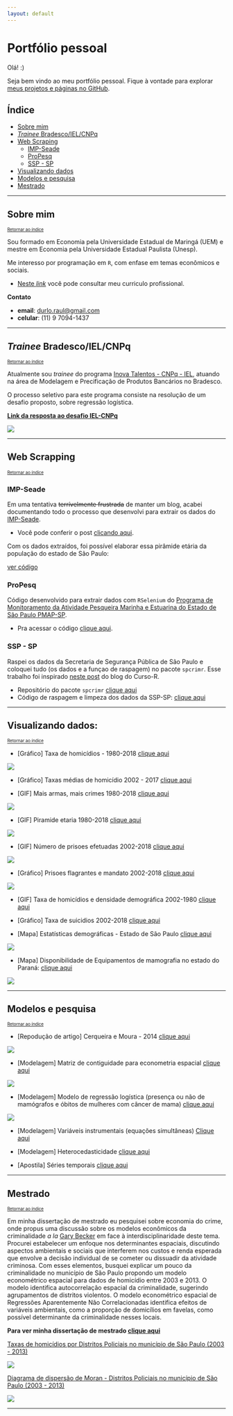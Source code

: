 ```yaml
---
layout: default
---
```


# Portfólio pessoal

Olá! :)

Seja bem vindo ao meu portfólio pessoal. Fique à vontade para explorar [meus projetos e páginas no GitHub](https://github.com/rdurl0).

## Índice

- [Sobre mim](#sobre-mim)
- [*Trainee* Bradesco/IEL/CNPq](#trainee-bradescoielcnpq)
- [Web Scraping](#web-scraping)
  - [IMP-Seade](#imp-seade) 
  - [ProPesq](#propesq)
  - [SSP - SP](#ssp-sp)
- [Visualizando dados](#visualizando-dados)
- [Modelos e pesquisa](#modelos-e-pesquisa)
- [Mestrado](#mestrado)
   
***

## Sobre mim
<sub><sup>[Retornar ao índice](#índice)</sup></sub>

Sou formado em Economia pela Universidade Estadual de Maringá (UEM) e mestre em Economia pela Universidade Estadual Paulista (Unesp).

Me interesso por programação em `R`, com enfase em temas econômicos e sociais. 

- [Neste *link*](./pdf/CV_Raul_de_Sa_Durlo.pdf) você pode consultar meu curriculo profissional.

**Contato**

 - **email**: <durlo.raul@gmail.com>
 - **celular**: (11) 9 7094-1437

***

## *Trainee* Bradesco/IEL/CNPq
<sub><sup>[Retornar ao índice](#índice)</sup></sub>

Atualmente sou *trainee* do programa [Inova Talentos - CNPq - IEL](http://www.portaldaindustria.com.br/inovatalentos), atuando na área de Modelagem e Precificação de Produtos Bancários no Bradesco. 

O processo seletivo para este programa consiste na resolução de um desafio proposto, sobre regressão logística.

**[Link da resposta ao desafio IEL-CNPq](https://rdurl0.github.io/Desafio-IEL-CNPq/docs/desafio.html)**

![](./assets/img/iel_cnpq.png)

***

## Web Scrapping
<sub><sup>[Retornar ao índice](#índice)</sup></sub>

### IMP-Seade

Em uma tentativa ~~terrívelmente frustrada~~ de manter um blog, acabei documentando todo o processo que desenvolvi para extrair os dados do [IMP-Seade](https://www.imp.seade.gov.br).

- Você pode conferir o post [clicando aqui](https://randreggae.netlify.app/2019/01/21/extraindo-dados-da-api-do-seade/).

Com os dados extraídos, foi possível elaborar essa pirâmide etária da população do estado de São Paulo:

[ver código](https://rdurl0.github.io/Projeto/docs/3%5BGIF%5D_Piramide_etaria_1980-2018.html)

### ProPesq

Código desenvolvido para extrair dados com `RSelenium` do [Programa de Monitoramento da Atividade Pesqueira Marinha e Estuarina do Estado de São Paulo PMAP-SP](http://www.propesq.pesca.sp.gov.br/usuarioexterno/).

- Pra acessar o código [clique aqui](https://github.com/rdurl0/Economia_Da_Pesca/blob/master/code/raspagem_dados_propesq.R).

### SSP - SP

Raspei os dados da Secretaria de Segurança Pública de São Paulo e coloquei tudo (os dados e a funçao de raspagem) no pacote `spcrimr`. Esse trabalho foi inspirado [neste post](https://www.curso-r.com/blog/2017-05-19-scrapper-ssp/) do blog do Curso-R.

- Repositório do pacote `spcrimr` [clique aqui](https://github.com/rdurl0/spcrimr)
- Código de raspagem e limpeza dos dados da SSP-SP: [clique aqui](https://github.com/rdurl0/spcrimr2/blob/master/vignettes/SSP.md)

***

## Visualizando dados:
<sub><sup>[Retornar ao índice](#índice)</sup></sub>

* \[Gráfico\] Taxa de homicídios - 1980-2018 [clique aqui](https://rdurl0.github.io/Projeto/docs/0%5BGráfico%5D_Taxa_de_homicídios_-_1980-2018.html)

![](./assets/img/homicidio_1980_2017.png)

* \[Gráfico\] Taxas médias de homicídio 2002 - 2017 [clique aqui](https://rdurl0.github.io/Projeto/docs/01%5BGráfico%5D_Taxas_médias_de_homicídio_2002_-_2017.html)

* \[GIF\] Mais armas, mais crimes 1980-2018 [clique aqui](https://rdurl0.github.io/Projeto/docs/2%5BGIF%5D_Mais_armas,_mais_crimes_1980-2018.html)

![](./assets/img/mais_arma_mais_crime.gif)

* \[GIF\] Piramide etaria 1980-2018 [clique aqui](https://rdurl0.github.io/Projeto/docs/3%5BGIF%5D_Piramide_etaria_1980-2018.html)

![](./assets/img/piramide_etaria.gif)

* \[GIF\] Número de prisoes efetuadas 2002-2018 [clique aqui](https://rdurl0.github.io/Projeto/docs/4%5BGIF%5D_Número_de_prisoes_efetuadas_2002-2018.html)

![](./assets/img/prisoes.gif)

* \[Gráfico\] Prisoes flagrantes e mandato 2002-2018 [clique aqui](https://rdurl0.github.io/Projeto/docs/5%5BGráfico%5D_Prisoes_flagrantes_e_mandato_2002-2018.html)

![](./assets/img/prisoes_flagrante_mandato.png)

* \[GIF\] Taxa de homicídios e densidade demográfica 2002-1980 [clique aqui](https://rdurl0.github.io/Projeto/docs/6%5BGIF%5D_Taxa_de_homicídios_e_densidade_demográfica_2002-1980.html)

* \[Gráfico\] Taxa de suicidios 2002-2018 [clique aqui](https://rdurl0.github.io/Projeto/docs/7%5BGráfico%5D_Taxa_de_suicidios_2002-2018.html)

* \[Mapa\] Estatísticas demográficas - Estado de São Paulo [clique aqui](https://github.com/rdurl0/economia_do_crime/blob/master/report/2_2_analysis_demogr.md)

![](./assets/img/mapa_pop_sp.png)

* \[Mapa\] Disponibilidade de Equipamentos de mamografia no estado do Paraná: [clique aqui](https://github.com/rdurl0/economia_da_saude/blob/master/3_Analise_exploratoria.md#mapas)

![](./assets/img/mapa_mamografo_pr.png)

***

## Modelos e pesquisa
<sub><sup>[Retornar ao índice](#índice)</sup></sub>

* \[Repodução de artigo\] Cerqueira e Moura - 2014 [clique aqui](https://rdurl0.github.io/Projeto/docs/%5BRepodução%5D_Cerqueira_e_Moura_-_2014.html)

![](./assets/img/cerqueira_1.png)

* \[Modelagem\] Matriz de contiguidade para econometria espacial [clique aqui](https://github.com/rdurl0/economia_da_saude/blob/master/4_Autocorrelacao_espacial.md#autocorrela%C3%A7%C3%A3o-espacial)

![](./assets/img/mapa_pr_w.png)

* \[Modelagem\] Modelo de regressão logística (presença ou não de mamógrafos e óbitos de mulheres com câncer de mama) [clique aqui](https://github.com/rdurl0/economia_da_saude/blob/master/5_Modelo_probit.md#modelo-probit)

![](./assets/img/probit_pr.png)

* \[Modelagem\] Variáveis instrumentais (equações simultâneas) [Clique aqui](https://rpubs.com/RaulDurlo/variavel_instrumental)

* \[Modelagem\] Heterocedasticidade [clique aqui](https://rpubs.com/RaulDurlo/exercicio_2)

* \[Apostila\] Séries temporais [clique aqui](https://github.com/rdurl0/Economia_Da_Pesca/blob/master/report/resumo_series_temporais.pdf)

***

## Mestrado
<sub><sup>[Retornar ao índice](#índice)</sup></sub>

Em minha dissertação de mestrado eu pesquisei sobre economia do crime, onde propus uma discussão sobre os modelos econômicos da criminalidade *a la* [Gary Becker](https://www.journals.uchicago.edu/doi/abs/10.1086/259394) em face à interdisciplinaridade deste tema. Procurei estabelecer um enfoque nos determinantes espaciais, discutindo aspectos ambientais e sociais que interferem nos custos e renda esperada que envolve a decisão individual de se cometer ou dissuadir da atividade criminosa. Com esses elementos, busquei explicar um pouco da criminalidade no município de São Paulo propondo um modelo econométrico espacial para dados de homicídio entre 2003 e 2013. O modelo identifica autocorrelação espacial da criminalidade, sugerindo agrupamentos de distritos violentos. O modelo econométrico espacial de Regressões Aparentemente Não Correlacionadas identifica efeitos de variáveis ambientais, como a proporção de domicílios em favelas, como possível determinante da criminalidade nesses locais.

**Para ver minha dissertação de mestrado [clique aqui](https://github.com/rdurl0/Dissertacao-de-Mestrado)**

[Taxas de homicídios por Distritos Policiais no município de São Paulo (2003 - 2013)](./assets/img/homicidio_distritos.png)

![](./assets/img/homicidio_distritos.png)

[Diagrama de dispersão de Moran - Distritos Policiais no município de São Paulo (2003 - 2013)](./assets/img/moran_homicidios.png)

![](./assets/img/moran_homicidios.png)

*****

